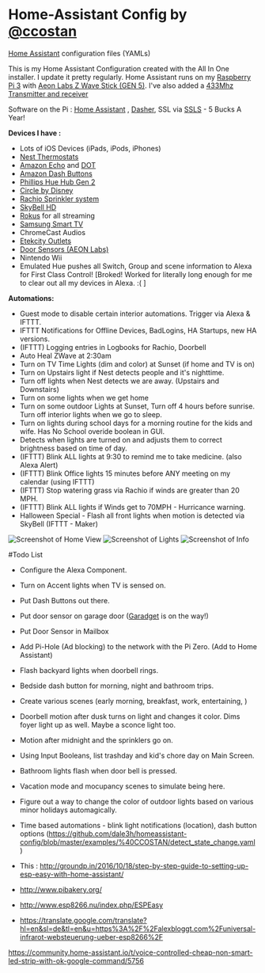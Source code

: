 # Home-Assistant Config by [@ccostan](http://www.twitter.com/ccostan)
[Home Assistant](https://home-assistant.io/) configuration files (YAMLs)

This is my Home Assistant Configuration created with the All In One installer.  I update it pretty regularly. 
Home Assistant runs on my [Raspberry Pi 3](http://amzn.to/2e3DOBY) with [Aeon Labs Z Wave Stick (GEN 5)](http://amzn.to/2eAiAP0). I've also added a [433Mhz Transmitter and receiver](http://amzn.to/2dceNY2)

Software on the Pi : [Home Assistant](https://home-assistant.io/) , [Dasher](https://github.com/maddox/dasher), SSL via [SSLS](SSLS.com) - 5 Bucks A Year!

**Devices I have :**
* Lots of iOS Devices (iPads, iPods, iPhones)
* [Nest Thermostats](http://amzn.to/2eAhB1k)
* [Amazon Echo](http://amzn.to/2dSVbK4) and [DOT](http://amzn.to/2e3vHFQ)
* [Amazon Dash Buttons](http://amzn.to/2dPKZhM)
* [Phillips Hue Hub Gen 2](http://amzn.to/2eoQTJy)
* [Circle by Disney](http://amzn.to/2eAgaA6)
* [Rachio Sprinkler system](http://amzn.to/2eoPKBW)
* [SkyBell HD](http://amzn.to/2dcexIB)
* [Rokus](http://amzn.to/2dpn89c) for all streaming
* [Samsung Smart TV](http://amzn.to/2efNNnq)
* ChromeCast Audios
* [Etekcity Outlets](http://amzn.to/2efNoBP)
* [Door Sensors (AEON Labs)](http://amzn.to/2e3xDxY)
* Nintendo Wii
* Emulated Hue pushes all Switch, Group and scene information to Alexa for First Class Control! [Broked!  Worked for literally long enough for me to clear out all my devices in Alexa. :( ]

**Automations:**
* Guest mode to disable certain interior automations. Trigger via Alexa & IFTTT.
* IFTTT Notifications for Offline Devices, BadLogins, HA Startups, new HA versions.
* (IFTTT) Logging entries in Logbooks for Rachio, Doorbell
* Auto Heal ZWave at 2:30am
* Turn on TV Time Lights (dim and color) at Sunset (if home and TV is on)
* Turn on Upstairs light if Nest detects people and it's nighttime.
* Turn off lights when Nest detects we are away. (Upstairs and Downstairs)
* Turn on some lights when we get home
* Turn on some outdoor Lights at Sunset, Turn off 4 hours before sunrise.  Turn off interior lights when we go to sleep.
* Turn on lights during school days for a morning routine for the kids and wife. Has No School overide boolean in GUI.
* Detects when lights are turned on and adjusts them to correct brightness based on time of day.
* (IFTTT) Blink ALL lights at 9:30 to remind me to take medicine. (also Alexa Alert)
* (IFTTT) Blink Office lights 15 minutes before ANY meeting on my calendar (using IFTTT)
* (IFTTT) Stop watering grass via Rachio if winds are greater than 20 MPH. 
* (IFTTT) Blink ALL lights if Winds get to 70MPH - Hurricance warning.
* Halloween Special - Flash all front lights when motion is detected via SkyBell (IFTTT - Maker)

![Screenshot of Home View](https://i.imgur.com/Exz32fr.png)
![Screenshot of Lights](https://i.imgur.com/rPm5wgJ.png)
![Screenshot of Info](https://i.imgur.com/jKGpJVo.png)

#Todo List

* Configure the Alexa Component.
* Turn on Accent lights when TV is sensed on.
* Put Dash Buttons out there.
* Put door sensor on garage door ([Garadget](garadget.com) is on the way!)
* Put Door Sensor in Mailbox
* Add Pi-Hole (Ad blocking) to the network with the Pi Zero. (Add to Home Assistant)
* Flash backyard lights when doorbell rings. 
* Bedside dash button for morning, night and bathroom trips. 
* Create various scenes (early morning, breakfast, work, entertaining, )
* Doorbell motion after dusk turns on light and changes it color.  Dims foyer light up as well. Maybe a sconce light too. 
* Motion after midnight and the sprinklers go on. 
* Using Input Booleans, list trashday and kid's chore day on Main Screen.
* Bathroom lights flash when door bell is pressed. 
* Vacation mode and mocupancy scenes to simulate being here. 
* Figure out a way to change the color of outdoor lights based on various minor holidays automagically.
* Time based automations - blink light notifications (location),  dash button options (https://github.com/dale3h/homeassistant-config/blob/master/examples/%40CCOSTAN/detect_state_change.yaml)

* This : http://groundp.in/2016/10/18/step-by-step-guide-to-setting-up-esp-easy-with-home-assistant/
* http://www.pibakery.org/
* http://www.esp8266.nu/index.php/ESPEasy
* https://translate.google.com/translate?hl=en&sl=de&tl=en&u=https%3A%2F%2Falexbloggt.com%2Funiversal-infrarot-websteuerung-ueber-esp8266%2F

https://community.home-assistant.io/t/voice-controlled-cheap-non-smart-led-strip-with-ok-google-command/5756
